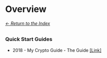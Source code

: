 # Overview

###### [<- Return to the Index](../README.md)

### Quick Start Guides

* 2018 - My Crypto Guide - The Guide [[Link]](https://mycrypto.guide/)
